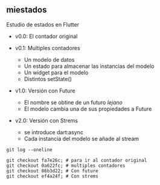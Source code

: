## miestados

Estudio de estados en Flutter

- v0.0: El contador original

- v0.1: Multiples contadores
  * Un modelo de datos
  * Un estado para almacenar las instancias del modelo
  * Un widget para el modelo
  * Distintos setState()

- v1.0: Versión con Future
  * El nombre se obtine de un futuro _lejano_
  * El modelo cambia una de sus propiedades a Future
  
- v2.0: Versión con Strems
  * se introduce dart:async
  * Cada instancia del modelo se añade al stream



```
git log --oneline

git checkout fa7e26c; # para ir al contador original
git checkout 0a622fc; # multiples contadores
git checkout 86b3d22; # Con future
git checkout ef4a24f; # Con strems
```
